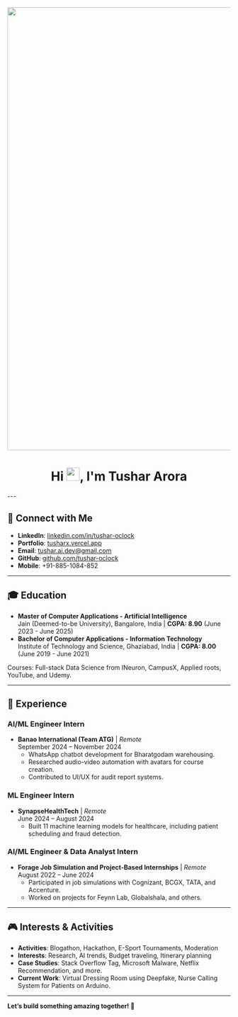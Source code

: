 <a href="#">
  <img src="https://media0.giphy.com/media/v1.Y2lkPTc5MGI3NjExemdqaHczZGQ4eHc5eHN6d2tjNWt2bncwcmgxNjlmZHdjNXBoN3BlbyZlcD12MV9pbnRlcm5hbF9naWZfYnlfaWQmY3Q9Zw/4zZOECZ9mSeSoqGpTI/giphy.webp" width="1000px" height="auto" />
</a>


<h1 align="center">Hi <img src="https://raw.githubusercontent.com/MartinHeinz/MartinHeinz/master/wave.gif" width="30px">, I'm Tushar Arora</h1>
---

## 🔗 Connect with Me
- **LinkedIn**: [linkedin.com/in/tushar-oclock](https://linkedin.com/in/tushar-oclock)
- **Portfolio**: [tusharx.vercel.app](https://tusharx.vercel.app)
- **Email**: [tushar.ai.dev@gmail.com](mailto:tushar.ai.dev@gmail.com)
- **GitHub**: [github.com/tushar-oclock](https://github.com/tushar-oclock)
- **Mobile**: +91-885-1084-852

---

## 🎓 Education
- **Master of Computer Applications - Artificial Intelligence**  
  Jain (Deemed-to-be University), Bangalore, India | **CGPA: 8.90** (June 2023 - June 2025)
- **Bachelor of Computer Applications - Information Technology**  
  Institute of Technology and Science, Ghaziabad, India | **CGPA: 8.00** (June 2019 - June 2021)

Courses: Full-stack Data Science from INeuron, CampusX, Applied roots, YouTube, and Udemy.

---

## 💼 Experience
### **AI/ML Engineer Intern**
- **Banao International (Team ATG)** | *Remote*  
  September 2024 – November 2024  
  - WhatsApp chatbot development for Bharatgodam warehousing.
  - Researched audio-video automation with avatars for course creation.
  - Contributed to UI/UX for audit report systems.

### **ML Engineer Intern**
- **SynapseHealthTech** | *Remote*  
  June 2024 – August 2024  
  - Built 11 machine learning models for healthcare, including patient scheduling and fraud detection.

### **AI/ML Engineer & Data Analyst Intern**
- **Forage Job Simulation and Project-Based Internships** | *Remote*  
  August 2022 – June 2024  
  - Participated in job simulations with Cognizant, BCGX, TATA, and Accenture.
  - Worked on projects for Feynn Lab, Globalshala, and others.

---

## 🎮 Interests & Activities
- **Activities**: Blogathon, Hackathon, E-Sport Tournaments, Moderation
- **Interests**: Research, AI trends, Budget traveling, Itinerary planning
- **Case Studies**: Stack Overflow Tag, Microsoft Malware, Netflix Recommendation, and more.
- **Current Work**: Virtual Dressing Room using Deepfake, Nurse Calling System for Patients on Arduino.

---

**Let’s build something amazing together! 🚀**
